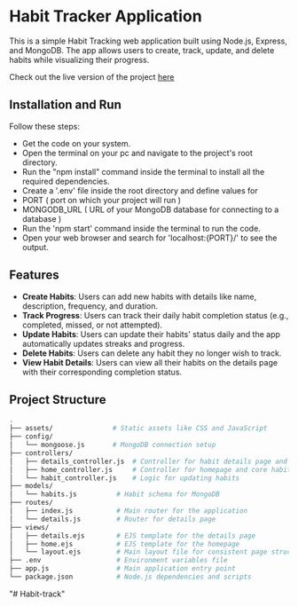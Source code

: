 # Habit Tracker Application

This is a simple Habit Tracking web application built using Node.js, Express, and MongoDB. The app allows users to create, track, update, and delete habits while visualizing their progress.

Check out the live version of the project [here](https://habit-tracker-1-xz6v.onrender.com)

## Installation and Run

Follow these steps:

- Get the code on your system.
- Open the terminal on your pc and navigate to the project's root directory.
- Run the "npm install" command inside the terminal to install all the required dependencies.
- Create a '.env' file inside the root directory and define values for
- PORT ( port on which your project will run )
- MONGODB_URL ( URL of your MongoDB database for connecting to a database )
- Run the 'npm start' command inside the terminal to run the code.
- Open your web browser and search for 'localhost:{PORT}/' to see the output.

## Features

- **Create Habits**: Users can add new habits with details like name, description, frequency, and duration.
- **Track Progress**: Users can track their daily habit completion status (e.g., completed, missed, or not attempted).
- **Update Habits**: Users can update their habits' status daily and the app automatically updates streaks and progress.
- **Delete Habits**: Users can delete any habit they no longer wish to track.
- **View Habit Details**: Users can view all their habits on the details page with their corresponding completion status.

## Project Structure

```bash
.
├── assets/               # Static assets like CSS and JavaScript
├── config/
│   └── mongoose.js       # MongoDB connection setup
├── controllers/
│   ├── details_controller.js  # Controller for habit details page and habit updates
│   ├── home_controller.js     # Controller for homepage and core habit CRUD operations
│   └── habit_controller.js    # Logic for updating habits
├── models/
│   └── habits.js          # Habit schema for MongoDB
├── routes/
│   ├── index.js           # Main router for the application
│   └── details.js         # Router for details page
├── views/
│   ├── details.ejs        # EJS template for the details page
│   ├── home.ejs           # EJS template for the homepage
│   └── layout.ejs         # Main layout file for consistent page structure
├── .env                   # Environment variables file
├── app.js                 # Main application entry point
└── package.json           # Node.js dependencies and scripts
```
"# Habit-track" 
